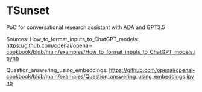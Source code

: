 # TSunset

PoC for conversational research assistant with ADA and GPT3.5

Sources:
How_to_format_inputs_to_ChatGPT_models: https://github.com/openai/openai-cookbook/blob/main/examples/How_to_format_inputs_to_ChatGPT_models.ipynb

Question_answering_using_embeddings: https://github.com/openai/openai-cookbook/blob/main/examples/Question_answering_using_embeddings.ipynb
